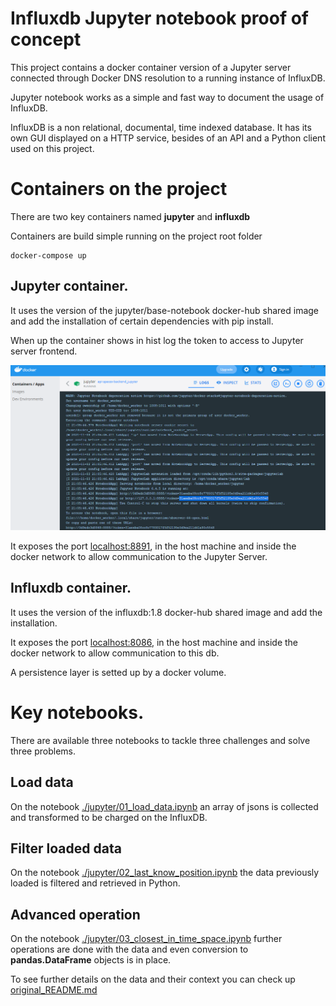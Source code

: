 # Influxdb Jupyter notebook proof of concept

This project contains a docker container version of a Jupyter server connected through Docker DNS resolution to a running instance of InfluxDB.

Jupyter notebook works as a simple and fast way to document the usage of InfluxDB.

InfluxDB is a non relational, documental, time indexed database. It has its own GUI displayed on a HTTP service, besides of an API and a Python client used on this project.

# Containers on the project

There are two key containers named **jupyter** and **influxdb**

Containers are build simple running on the project root folder

    docker-compose up

## Jupyter container.

It uses the version of the jupyter/base-notebook docker-hub shared image and add the installation of certain dependencies with pip install.

When up the container shows in hist log the token to access to Jupyter server frontend.

![](./img/jupyter_token.png)

It exposes the port [localhost:8891](localhost:8891), in the host machine and inside the docker network to allow communication to the Jupyter Server.

## Influxdb container.

It uses the version of the influxdb:1.8 docker-hub shared image and add the installation.

It exposes the port [localhost:8086](localhost:8086), in the host machine and inside the docker network to allow communication to this db.

A persistence layer is setted up by a docker volume.

# Key notebooks.

There are available three notebooks to tackle three challenges and solve three problems.

## Load data

On the notebook [./jupyter/01_load_data.ipynb](./jupyter/01_load_data.ipynb) an array of jsons is collected and transformed to be charged on the InfluxDB.

## Filter loaded data

On the notebook [./jupyter/02_last_know_position.ipynb](./jupyter/02_last_know_position.ipynb) the data previously loaded is filtered and retrieved in Python.

## Advanced operation

On the notebook [./jupyter/03_closest_in_time_space.ipynb](./jupyter/03_closest_in_time_space.ipynb) further operations are done with the data and even conversion to **pandas.DataFrame** objects is in place.

To see further details on the data and their context you can check up [original_README.md](original_README.md)
